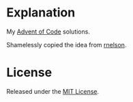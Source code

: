 # Explanation
My [Advent of Code](http://adventofcode.com/) solutions.

Shamelessly copied the idea from [rnelson](https://github.com/rnelson/adventofcode).

# License
Released under the [MIT License](https://opensource.org/licenses/MIT).
